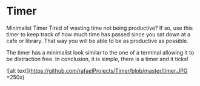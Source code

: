 # Timer
Minimalist Timer 
Tired of wasting time not being productive? If so, use this timer to keep track of how much time has passed since you sat down at a cafe or library. 
That way you will be able to be as productive as possible. 

The timer has a minimalist look similar to the one of a terminal allowing it to be distraction free.
In conclusion, it is simple, there is a timer and it ticks!


![alt text](https://github.com/rafaelProjects/Timer/blob/master/timer.JPG =250x)

